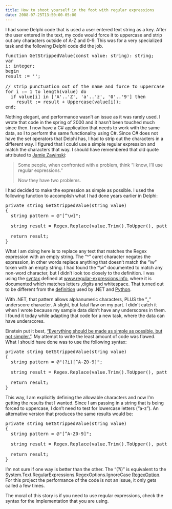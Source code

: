 ```yaml
---
title: How to shoot yourself in the foot with regular expressions
date: 2008-07-25T13:50:00-05:00
---
```

I had some Delphi code that is used a user entered text string as a key. After the user entered in the text, my code would force it to uppercase and strip out any characters outside of A-Z and 0-9. This was for a very specialized task and the following Delphi code did the job.

<pre>function GetStrippedValue(const value: string): string;<br />var<br />i: integer;<br />begin<br />result := '';<br /><br />// strip punctuation out of the name and force to uppercase<br />for i := 1 to length(value) do<br />  if value[i] in ['A'..'Z', 'a'..'z', '0'..'9'] then<br />    result := result + Uppercase(value[i]);<br />end;</pre>



Nothing elegant, and performance wasn’t an issue as it was rarely used. I wrote that code in the spring of 2000 and it hasn’t been touched much since then. I now have a C# application that needs to work with the same data, so I to perform the same functionality using C#. Since C# does not have the set operators that Delphi has, I had to strip out the characters in a different way. I figured that I could use a simple regular expression and match the characters that way. I should have remembered that old quote attributed to [Jamie Zawinski](http://www.jwz.org/):



>Some people, when confronted with a problem, think “I know, I&#8217;ll use regular expressions.”</p> 
> 
> Now they have two problems.</a></blockquote> 
> 
> I had decided to make the expression as simple as possible. I used the following function to accomplish what I had done years earlier in Delphi:
> 
> <pre>private string GetStrippedValue(string value)<br />{<br />  string pattern = @"[^\w]";<br /><br />  string result = Regex.Replace(value.Trim().ToUpper(), pattern, "");<br /><br />  return result;<br />}</pre>
> 
> What I am doing here is to replace any text that matches the Regex expression with an empty string. The “^” caret character negates the expression, in other words replace anything that doesn’t match the “\w” token with an empty string. I had found the “\w” documented to match any non-word character, but I didn’t look too closely to the definition. I was using the <a href="http://www.regular-expressions.info/reference.html" target="_blank">syntax</a> defined at <a href="http://www.regular-expressions.info/" target="_blank">www.regular-expressions.info</a>, where it is documented which matches letters ,digits and whitespace. That turned out to be different from the <a href="http://msdn.microsoft.com/en-us/library/1400241x.aspx" target="_blank">definition</a> used by .NET and <a href="http://docs.python.org/lib/re-syntax.html" target="_blank">Python</a>.
> 
> With .NET, that pattern allows alphanumeric characters, PLUS the ”_” underscore character. A slight, but fatal flaw on my part. I didn’t catch it when I wrote because my sample data didn’t have any underscores in them. I found it today while adapting that code for a new task, where the data can have underscores.
> 
> Einstein put it best, [“Everything should be made as simple as possible, but not simpler.”](http://en.wikiquote.org/wiki/Albert_Einstein). My attempt to write the least amount of code was flawed. What I should have done was to use the following syntax:
> 
> <pre>private string GetStrippedValue(string value)<br />{<br />  string pattern = @"(?i)[^A-Z0-9]";<br /><br />  string result = Regex.Replace(value.Trim().ToUpper(), pattern, "");<br /><br />  return result;<br />}</pre>
> 
> This way, I am explicitly defining the allowable characters and now I’m getting the results that I wanted. Since I am passing in a string that is being forced to uppercase, I don’t need to test for lowercase letters (“a-z”). An alternative version that produces the same results would be:
> 
> <pre>private string GetStrippedValue(string value)<br />{<br />  string pattern = @"[^A-Z0-9]";<br /><br />  string result = Regex.Replace(value.Trim().ToUpper(), pattern, "",System.Text.RegularExpressions.RegexOptions.IgnoreCase);<br /><br />  return result;<br />}</pre>
> 
> I’m not sure if one way is better than the other. The “(?i)” is equivalent to the System.Text.RegularExpressions.RegexOptions.IgnoreCase <a title="MSDN: RegexOptions Enumeration" href="http://msdn.microsoft.com/en-us/library/system.text.regularexpressions.regexoptions.aspx" target="_blank">RegexOption</a>. For this project the performance of the code is not an issue, it only gets called a few times.
> 
> The moral of this story is if you need to use regular expressions, check the syntax for the implementation that you are using.

